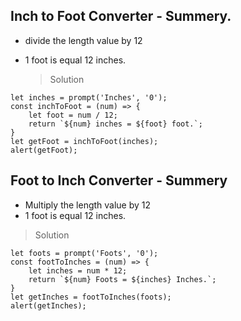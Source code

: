 ## Inch to Foot Converter - Summery.

- divide the length value by 12
- 1 foot is equal 12 inches.

  > Solution

```
let inches = prompt('Inches', '0');
const inchToFoot = (num) => {
    let foot = num / 12;
    return `${num} inches = ${foot} foot.`;
}
let getFoot = inchToFoot(inches);
alert(getFoot);
```
## Foot to Inch Converter - Summery
- Multiply the length value by 12
- 1 foot is equal 12 inches.

> Solution

```
let foots = prompt('Foots', '0');
const footToInches = (num) => {
    let inches = num * 12;
    return `${num} Foots = ${inches} Inches.`;
}
let getInches = footToInches(foots);
alert(getInches);
```